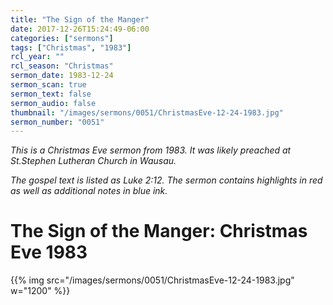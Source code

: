 ```yaml
---
title: "The Sign of the Manger"
date: 2017-12-26T15:24:49-06:00
categories: ["sermons"]
tags: ["Christmas", "1983"]
rcl_year: ""
rcl_season: "Christmas"
sermon_date: 1983-12-24
sermon_scan: true
sermon_text: false
sermon_audio: false
thumbnail: "/images/sermons/0051/ChristmasEve-12-24-1983.jpg"
sermon_number: "0051"
---
```

_This is a Christmas Eve sermon from 1983.  It was likely preached at St.Stephen Lutheran Church in Wausau._

<!--more-->

_The gospel text is listed as Luke 2:12. The sermon contains highlights in red as well as additional notes in blue ink._

# **The Sign of the Manger: Christmas Eve 1983**

{{% img src="/images/sermons/0051/ChristmasEve-12-24-1983.jpg" w="1200" %}}
